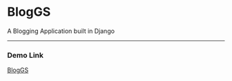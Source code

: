 # BlogGS
A Blogging Application built in Django
***
### Demo Link
[BlogGS](https://www.abeergs.com)
